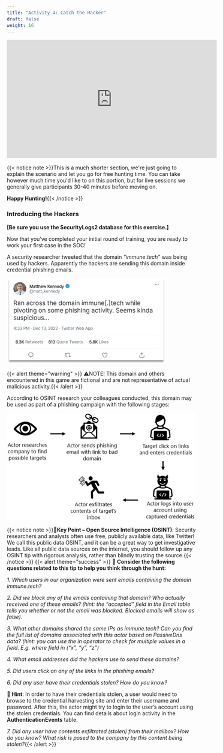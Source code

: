 ```yaml
---
title: "Activity 4: Catch the Hacker"
draft: false
weight: 16
---
```


<p style="text-align: center;"><iframe width="560" height="315" src="https://www.youtube.com/embed/iXvwu-enXLs" frameborder="0" allow="accelerometer; autoplay; encrypted-media; gyroscope; picture-in-picture" allowfullscreen></iframe></p>

{{< notice note >}}This is a much shorter section, we're just going to explain the scenario and let you go for free hunting time. You can take however much time you'd like to on this portion, but for live sessions we generally give participants 30-40 minutes before moving on.

 **Happy Hunting!**{{< /notice >}}

### Introducing the Hackers
**[Be sure you use the SecurityLogs2 database for this exercise.]**

Now that you’ve completed your initial round of training, you are ready to work your first case in the SOC!

A security researcher tweeted that the domain *“immune.tech”* was being used by hackers. Apparently the hackers are sending this domain inside credential phishing emails.

<img src= "https://github.com/bgrant34/workshops/blob/master/content/english/kusto-kc7/Images/CTF1.png?raw=true" alt= “CTF1” width="value" height="value">

{{< alert theme="warning" >}}
⚠️NOTE! This domain and others encountered in this game are fictional and are not representative of actual malicious activity.{{< /alert >}}

According to OSINT research your colleagues conducted, this domain may be used as part of a phishing campaign with the following stages:

<img src= "https://github.com/bgrant34/workshops/blob/master/content/english/kusto-kc7/Images/CTF2.png?raw=true" alt= “CTF2” width="value" height="value">

{{< notice note >}}🎯**Key Point – Open Source Intelligence (OSINT)**: Security researchers and analysts often use free, publicly available data, like Twitter! We call this public data OSINT, and it can be a great way to get investigative leads. Like all public data sources on the internet, you should follow up any OSINT tip with rigorous analysis, rather than blindly trusting the source.{{< /notice >}}
{{< alert theme="success" >}}
🤔 **Consider the following questions related to this tip to help you think through the hunt:**

*1.	Which users in our organization were sent emails containing the domain immune.tech?*

*2.	Did we block any of the emails containing that domain? Who actually received one of these emails? (hint: the “accepted” field in the Email table tells you whether or not the email was blocked. Blocked emails will show as false).*

*3.	What other domains shared the same IPs as immune.tech? Can you find the full list of domains associated with this actor based on PassiveDns data? (hint: you can use the in operator to check for multiple values in a field. E.g. where field in (“x”, “y”, “z”)*

*4.	What email addresses did the hackers use to send these domains?* 

*5.	Did users click on any of the links in the phishing emails?*

*6.	Did any user have their credentials stolen? How do you know?*

🤫 **Hint**: In order to have their credentials stolen, a user would need to browse to the credential harvesting site and enter their username and password. After this, the actor might try to login to the user’s account using the stolen credentials. You can find details about login activity in the **AuthenticationEvents** table.


*7.	Did any user have contents exfiltrated (stolen) from their mailbox? How do you know? What risk is posed to the company by this content being stolen?*{{< /alert >}}



